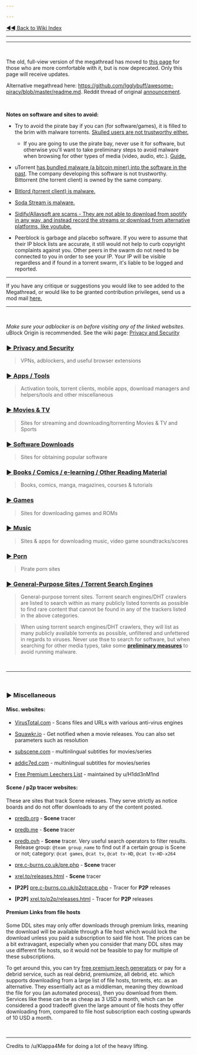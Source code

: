 ---
---
[◄◄ Back to Wiki Index](https://www.reddit.com/r/Piracy/wiki/index)

---
---

&nbsp;

The old, full-view version of the megathread has moved to [this page](https://www.reddit.com/r/Piracy/wiki/full_view_megathread) for those who are more comfortable with it, but is now deprecated. Only this page will receive updates.

Alternative megathread here: https://github.com/Igglybuff/awesome-piracy/blob/master/readme.md. Reddit thread of original [announcement](https://old.reddit.com/r/Piracy/comments/9nontk/awesome_piracy_a_curated_list_of_awesome_warez/).

&nbsp;

**Notes on software and sites to avoid:**

* Try to avoid the pirate bay if you can (for software/games), it is filled to the brim with malware torrents. [Skulled users are not trustworthy either.](https://www.reddit.com/r/Piracy/comments/cxbn33/psa_ransomware_all_current_vegas_pro_17_torrents/)

  * If you are going to use the pirate bay, never use it for software, but otherwise you'll want to take preliminary steps to avoid malware when browsing for other types of media (video, audio, etc.). [Guide.](https://www.reddit.com/r/Piracy/wiki/browsing_and_downloading_guide)

* uTorrent [has bundled malware (a bitcoin miner) into the software in the past](https://www.trustedreviews.com/news/utorrent-silently-installing-bundled-bitcoin-mining-software-2931825). The company developing this software is not trustworthy. Bittorrent (the torrent client) is owned by the same company.

* [Bitlord \(torrent client\) is malware.](https://www.reddit.com/r/torrents/comments/1yb8kf/warning_do_not_download_bitlord_it_has_major/)

* [Soda Stream is malware.](https://www.reddit.com/r/Piracy/comments/8q2pg3/anyone_who_can_explain_why_soda_player_is/)

* [Sidify/Allavsoft are scams - They are not able to download from spotify in any way, and instead record the streams or download from alternative platforms, like youtube.](https://www.reddit.com/r/Piracy/comments/6l2lwh/any_experience_with_sidify/)

* Peerblock is garbage and placebo software. If you were to assume that their IP block lists are accurate, it still would not help to curb copyright complaints against you. Other peers in the swarm do not need to be connected to you in order to see your IP. Your IP will be visible regardless and if found in a torrent swarm, it's liable to be logged and reported.


---

If you have any critique or suggestions you would like to see added to the Megathread, or would like to be granted contribution privileges, send us a mod mail [here.](https://www.reddit.com/message/compose?to=%2Fr%2FPiracy&subject=Megathread%20suggestion)


---
&nbsp;

*Make sure your adblocker is on before visiting any of the linked websites*. uBlock Origin is recommended. See the wiki page: [Privacy and Security](https://www.reddit.com/r/Piracy/wiki/megathread/privacy_and_security)


### [► Privacy and Security](https://www.reddit.com/r/Piracy/wiki/megathread/privacy_and_security)
 > VPNs, adblockers, and useful browser extensions

### [► Apps / Tools](https://www.reddit.com/r/Piracy/wiki/megathread/tools)
 > Activation tools, torrent clients, mobile apps, download managers and helpers/tools and other miscellaneous

### [► Movies & TV](https://www.reddit.com/r/Piracy/wiki/megathread/movies_and_tv)
 > Sites for streaming and downloading/torrenting Movies & TV and Sports

### [► Software Downloads](https://www.reddit.com/r/Piracy/wiki/megathread/software_downloads)
 > Sites for obtaining popular software

### [► Books / Comics / e-learning / Other Reading Material](https://reddit.com/r/Piracy/wiki/megathread/reading_material_and_elearning)
 > Books, comics, manga, magazines, courses & tutorials

### [► Games](https://reddit.com/r/Piracy/wiki/megathread/games)
 > Sites for downloading games and ROMs

### [► Music](https://reddit.com/r/Piracy/wiki/megathread/music)
 > Sites & apps for downloading music, video game soundtracks/scores

### [► Porn](https://reddit.com/r/Piracy/wiki/megathread/porn)
 > Pirate porn sites

### [► General-Purpose Sites / Torrent Search Engines](https://reddit.com/r/Piracy/wiki/megathread/general_sites_and_search_engines)
 > General-purpose torrent sites. Torrent search engines/DHT crawlers are listed to search within as many publicly listed torrents as possible to find rare content that cannot be found in any of the trackers listed in the above categories.
 >
 > When using torrent search engines/DHT crawlers, they will list as many publicly available torrents as possible, unfiltered and unfettered in regards to viruses. Never use thse to search for software, but when searching for other media types, take some [**preliminary measures**](https://www.reddit.com/r/Piracy/wiki/browsing_and_downloading_guide) to avoid running malware.

&nbsp;

---

&nbsp;

### ► Miscellaneous

#### **Misc. websites**:

* [VirusTotal.com](https://www.virustotal.com/) - Scans files and URLs with various anti-virus engines
* [Squawkr.io](https://www.squawkr.io/) - Get notified when a movie releases. You can also set parameters such as resolution
* [subscene.com](https://subscene.com/) - multinlingual subtitles for movies/series
* [addic7ed.com](http://www.addic7ed.com/) - multinlingual subtitles for movies/series
* [Free Premium Leechers List](https://filehostlist.miraheze.org) - maintained by u/H1dd3nM1nd

#### **Scene / p2p tracer websites**:

These are sites that track Scene releases. They serve strictly as notice boards and do not offer downloads to any of the content posted.

* [predb.org](http://predb.org/) - **Scene** tracer
* [predb.me](https://predb.me/) - **Scene** tracer
* [predb.ovh](https://predb.ovh/) - **Scene** tracer. Very useful search operators to filter results. Release group: `@team group_name` to find out if a certain group is Scene or not; category: `@cat games`, `@cat tv`, `@cat tv-HD`, `@cat tv-HD-x264`
* [pre.c-burns.co.uk/pre.php](http://pre.c-burns.co.uk/pre.php) - **Scene** tracer
* [xrel.to/releases.html](https://www.xrel.to/releases.html) - **Scene** tracer
* **[P2P]** [pre.c-burns.co.uk/p2ptrace.php](http://pre.c-burns.co.uk/p2ptrace.php) - Tracer for **P2P** releases
* **[P2P]** [xrel.to/p2p/releases.html](https://www.xrel.to/p2p/releases.html) - Tracer for **P2P** releases


#### **Premium Links from file hosts**

Some DDL sites may only offer downloads through premium links, meaning the download will be available through a file host which would lock the download unless you paid a subscription to said file host. The prices can be a bit extravagant, especially when you consider that many DDL sites may use different file hosts, so it would not be feasible to pay for multiple of these subscriptions.

To get around this, you can try [free premium leech generators](https://filehostlist.miraheze.org/wiki/Free_Premium_Leeches) or pay for a debrid service, such as real debrid, premiumize, all debrid, etc. which supports downloading from a large list of file hosts, torrents, etc. as an alternative. They essentially act as a middleman, meaning they download the file for you (an automated process), then you download from them. Services like these can be as cheap as 3 USD a month, which can be considered a good tradeoff given the large amount of file hosts they offer downloading from, compared to file host subscription each costing upwards of 10 USD a month.

&nbsp;




---


Credits to /u/Klappa4Me for doing a lot of the heavy lifting.

&nbsp;